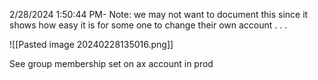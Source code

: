2/28/2024 1:50:44 PM- Note: we may not want to document this since it shows how easy it is for some one to change their own account . . .


![[Pasted image 20240228135016.png]]

See group membership set on ax account in prod